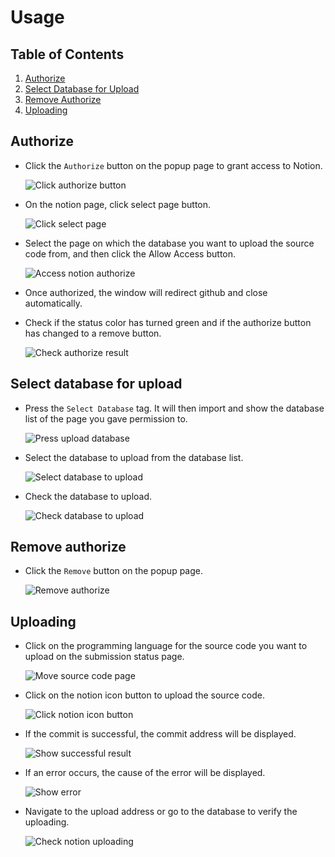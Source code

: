 # Usage

## Table of Contents

1. [Authorize](#authorize)
2. [Select Database for Upload](#select-database-for-upload)
3. [Remove Authorize](#remove-authorize)
4. [Uploading](#uploading)

## Authorize

- Click the `Authorize` button on the popup page to grant access to Notion.

  ![Click authorize button](https://github.com/Seojeonguk/sourceCodeUploader/assets/44386047/41121d8e-4bcc-472c-85fa-88a081de2cfe)

- On the notion page, click select page button.

  ![Click select page](https://github.com/Seojeonguk/sourceCodeUploader/assets/44386047/b563f114-9f41-40a5-a39b-2fdb597e69bb)

- Select the page on which the database you want to upload the source code from, and then click the Allow Access button.

  ![Access notion authorize](https://github.com/Seojeonguk/sourceCodeUploader/assets/44386047/7071faa9-e001-4c9d-acc8-a629a26fe347)

- Once authorized, the window will redirect github and close automatically.
- Check if the status color has turned green and if the authorize button has changed to a remove button.

  ![Check authorize result](https://github.com/Seojeonguk/sourceCodeUploader/assets/44386047/032f341f-7f93-40d2-8bf0-578cccd87972)

## Select database for upload

- Press the `Select Database` tag. It will then import and show the database list of the page you gave permission to.

  ![Press upload database](https://github.com/Seojeonguk/sourceCodeUploader/assets/44386047/61bbb724-589e-44bb-ae3d-9e08b0872b9b)

- Select the database to upload from the database list.

  ![Select database to upload](https://github.com/Seojeonguk/sourceCodeUploader/assets/44386047/cd8144ef-64c1-4cd0-a535-7d8fcee70922)

- Check the database to upload.

  ![Check database to upload](https://github.com/Seojeonguk/sourceCodeUploader/assets/44386047/d4d68513-38c0-489d-aad8-550b22691c91)

## Remove authorize

- Click the `Remove` button on the popup page.

  ![Remove authorize](https://github.com/Seojeonguk/sourceCodeUploader/assets/44386047/93218837-e87e-49d2-aaa2-2ab373c9c8d8)

## Uploading

- Click on the programming language for the source code you want to upload on the submission status page.

  ![Move source code page](https://github.com/Seojeonguk/sourceCodeUploader/assets/44386047/33146007-7eac-41d7-bfb2-97b51b60a9e4)

- Click on the notion icon button to upload the source code.

  ![Click notion icon button](https://github.com/Seojeonguk/sourceCodeUploader/assets/44386047/10582032-ce0b-47ba-a14e-c572203da943)

- If the commit is successful, the commit address will be displayed.

  ![Show successful result](https://github.com/Seojeonguk/sourceCodeUploader/assets/44386047/8b424dc2-7e12-4443-b4d0-446ab5a31178)

- If an error occurs, the cause of the error will be displayed.

  ![Show error](https://github.com/Seojeonguk/sourceCodeUploader/assets/44386047/18cdfeda-f63f-45f5-9bdf-31a28c0d7cd4)

- Navigate to the upload address or go to the database to verify the uploading.

  ![Check notion uploading](https://github.com/Seojeonguk/sourceCodeUploader/assets/44386047/f1570c09-cb85-4a29-8ac4-ef8a42f00cae)
